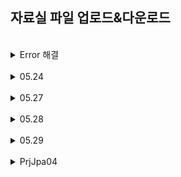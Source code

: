 <h2>자료실 파일 업로드&다운로드</h2>
<br>
<details>
  <summary>
    Error 해결
  </summary>
  <ul dir="auto">
  <li>Name for argument of type Error</li>
  <ol>
    <li>Parameter를 처리하는 BoardVo 객체 이용</li>
    insert(BoardVo vo) {}
    <li>insert(@RequestParam("title") String title,</li>
    @RequestParam("title") String content) {}
    
  </ol>
    
</details>

<br>
<details>
  <summary>
    05.24
  </summary>
  <ul dir="auto">
    <br>
    
    파일전송 : server <-> client
      프로토콜 file transfer protocol
         파일 전송을 위한 프로그램 별도 필요
        Filezilla, 알 ftp등의 ftp client (ftp = 채팅 같은 ..)
    
    
    http 방식 : fiel upload
                     download
    
    parameter type text : string
    client                -> server
    
    
    browser에서 사용 가능하나 웹사이트 적용 어려움
    ------------------------------------------
    http 전송방식
    GET(a tag)는 주소줄에 data를 저장해서 전송
     주소줄 용량 작음 - 파일 전송x
    
    POST는 용량 제한 없이 파일 전송 가능
     http protocol : 1.1 이상 
    
    
    binary data 전송 시 추가 속성
    - enctype="multipart/form-data"
    
    파일을 	보내는 client 소스 : html
    <form action="파일처리 controller" method="POST"
        enctype="multipart/form-data">
     <input type = "file" name="file1" />
     <input type = "file" name="file2" />
     <input type = "file" name="file3" />
    
     <input type = "file" name="files" multiple /> <!-- 여러개 동시-->
     <input type = "submit" />
    </form>
    
    업로드된 data를 서버에 저장하는 법
     : 서버 언어가 지원되야 가능
        old = asp, php, js 초기ver -> 별도 lib 도움 받아 저장
        new = java, C#은 언어차원에서 저장 기능 있음
              jsp는 lib 도움 받아 처리
    
    
    
    3. 파일 저장 위치 - 다운로드 코딩이 달라짐 (보안 고려)
      1)
      2)
    
    
    4. 저장된 파일정보를 db에 저장하는 법 (db 고려)
      1) 파일 자체를 db안에 저장 방식 - multimedia db(박물관, 영화관 ..)
         db column : blob (binary large obj) 블랍 :  실제 이진 data 저장
    
         Oracle BLOB = 4GB -> 여기에 file data(이진 data) 자체를 column에 저장
         => 문제 : insert에 value를 넣을 때 lib 도움을 받아 저장하는데,
                  values (to_BLOB(data), ...)
                  commit;
                 -> insert 시 insert가 완료될때까지 db table에 lock걸림 (다른사람이 select 못 함)
    
    	전문적인 멀티미디어 db에만 blob 사용해야함
    
      2) 일반적인 홈페이지에서는 파일은 별도 폴더에 저장
          db에는 파일 이름과 위치등 정보 저장
    
    
    5. download 
    
    6. 파일명 중복처리 방법
    
</details>
<br>
<details>
  <summary>
    05.27
  </summary>
  <ul dir="auto">
    <br>

    1. 자료실 파일 정보 저장(Files)을 위한 오라클 함수 생성 (INSERT ALL)
    
    CREATE FUNCTION GET_FILENUM
    RETURN 
        NUMBER
    AS
        NUM NUMBER;
    BEGIN
        SELECT FILENUM_SEQ.NEXTVAL
        INTO NUM
        FROM DUAL;
    
        RETURN NUM;
    END;
    /

    --> 호출될 때마다 FILENUM_SEQ 의 다음 값 반환.

    
    CREATE SEQUENCE FILENUM_SEQ;

    /*
    CREATE FUNCTION GET_FILENUM
    RETURN 
        NUMBER
    AS
        NUM1 NUMBER;
    BEGIN
        SELECT  (SELECT NVL(MAX(file_num),0)+1 FROM FILES)
         INTO   NUM1
         FROM DUAL;
     
         RETURN NUM1;
     
    END;
    /

    */



    SET SERVEROUTPUT ON
    DECLARE
        v_return NUMBER;
    BEGIN
        v_return := get_filenum(); 
        DBMS_OUTPUT.PUT_LINE('v_Return = ' || v_Return);
    END;
    /



    2. XML에서 Insert All 사용
    
    <insert id="setFileWrite">
      <foreach collection="fileList" item="file"
              index="i"
              open="INSERT ALL"
              close="SELECT * FROM DUAL"
              separator=" ">
          INTO FILES VALUES (
              GET_FILENUM(),
              (SELECT MAX(BNO) FROM BOARD),
              #{file.filename},
              #{file.fileext},
              #{file.sfilename}
          )
      </foreach>
    </insert>

    --> 파일 정보가 fileList의 리스트 형태로 제공, 각 파일마다 INTO FILES VALUES 절을 통해 삽입.
        GET_FILENUM() 함수를 사용하는 Oracle, STS 둘 다 동일. 차이점은 MyBatis에서 foreach 구문 사용.


    <기본적인 함수 문법>
      CREATE FUNCTION function_name
      RETURN 
          return_datatype
      IS | AS
         [declaration_section]
      BEGIN
         executable_section
         [EXCEPTION
         exception_section]
      END [function_name];


</details>
<br>
<details>
  <summary>
    05.28
  </summary>
  <ul dir="auto">
    <br>
    <li>Spring 공홈 JPA 참조 사이트 : https://spring.io/projects/spring-data-jpa#samples</li>

  
    
</details>
<br>
<details>
  <summary>
    05.29
  </summary>
  <ul dir="auto">
    <br>

    

</details>
<br>
<details>
  <summary>
    PrjJpa04
  </summary>
  <ul dir="auto">
    <br>

    content-type : text/html;charset=UTF-8  = mime type
    
